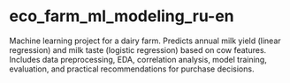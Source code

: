 # eco_farm_ml_modeling_ru-en
Machine learning project for a dairy farm. Predicts annual milk yield (linear regression) and milk taste (logistic regression) based on cow features. Includes data preprocessing, EDA, correlation analysis, model training, evaluation, and practical recommendations for purchase decisions.
